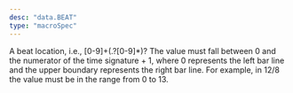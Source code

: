 ```yaml
---
desc: "data.BEAT"
type: "macroSpec"
---
```


A beat location, i.e., [0-9]+(\.?[0-9]*)? The value must fall between 0 and the
numerator of the time signature + 1, where 0 represents the left bar line and the
upper
boundary represents the right bar line. For example, in 12/8 the value must be in
the range
from 0 to 13.